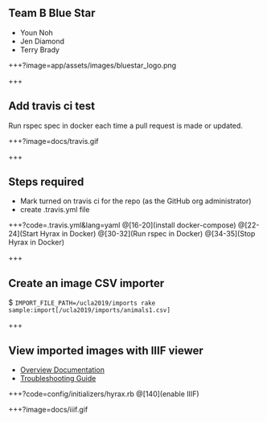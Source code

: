 
## Team B Blue Star
- Youn Noh
- Jen Diamond
- Terry Brady

+++?image=app/assets/images/bluestar_logo.png

+++

## Add travis ci test

Run rspec spec in docker each time a pull request is made or updated.

+++?image=docs/travis.gif

+++
## Steps required
- Mark turned on travis ci for the repo (as the GitHub org administrator)
- create .travis.yml file

+++?code=.travis.yml&lang=yaml
@[16-20](install docker-compose)
@[22-24](Start Hyrax in Docker)
@[30-32](Run rspec in Docker)
@[34-35](Stop Hyrax in Docker)

+++

## Create an image CSV importer

$ `IMPORT_FILE_PATH=/ucla2019/imports rake sample:import[/ucla2019/imports/animals1.csv]`

+++

## View imported images with IIIF viewer

- [Overview Documentation](https://github.com/samvera/hyrax/wiki/Hyrax-Management-Guide#option-1-built-in-riiif-image-server)
- [Troubleshooting Guide](https://samvera.github.io/troubleshooting_riiif.html)

+++?code=config/initializers/hyrax.rb
@[140](enable IIIF)

+++?image=docs/iiif.gif

